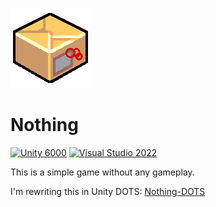 ![Icon](/Assets/_/Icon/ico128.png)
# Nothing

[![Unity 6000](https://img.shields.io/badge/6000-%2523000000.svg?style=plastic&logo=unity&logoColor=white&label=Unity&labelColor=black&color=gray)](#)
[![Visual Studio 2022](https://img.shields.io/badge/2022-gray.svg?style=plastic&logo=visual-studio&logoColor=white&label=Visual%20Studio&labelColor=5C2D91)](#)

This is a simple game without any gameplay.

I'm rewriting this in Unity DOTS: [Nothing-DOTS](https://github.com/BBpezsgo/Nothing-DOTS)
